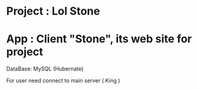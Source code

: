# Project : Lol Stone
# App : Client "Stone", its web site for project 

DataBase: MySQL (Hubernate)

For user need connect to main server ( King )
